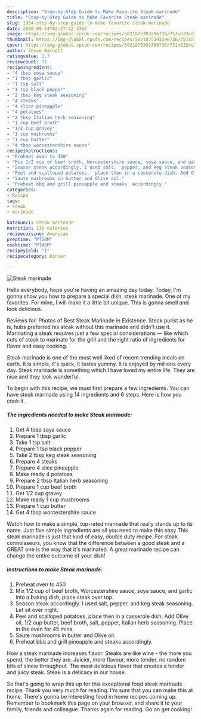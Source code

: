 ```yaml
---
description: "Step-by-Step Guide to Make Favorite Steak marinade"
title: "Step-by-Step Guide to Make Favorite Steak marinade"
slug: 1354-step-by-step-guide-to-make-favorite-steak-marinade
date: 2020-09-24T02:27:12.476Z
image: https://img-global.cpcdn.com/recipes/5821875393396736/751x532cq70/steak-marinade-recipe-main-photo.jpg
thumbnail: https://img-global.cpcdn.com/recipes/5821875393396736/751x532cq70/steak-marinade-recipe-main-photo.jpg
cover: https://img-global.cpcdn.com/recipes/5821875393396736/751x532cq70/steak-marinade-recipe-main-photo.jpg
author: Jesse Barnett
ratingvalue: 3.7
reviewcount: 11
recipeingredient:
- "4 tbsp soya sauce"
- "1 tbsp garlic"
- "1 tsp salt"
- "1 tsp black pepper"
- "2 tbsp keg steak seasoning"
- "4 steaks"
- "4 slice pineapple"
- "4 potatoes"
- "2 tbsp Italian herb seasoning"
- "1 cup beef broth"
- "1/2 cup gravey"
- "1 cup mushrooms"
- "1 cup butter"
- "4 tbsp worcestershire sauce"
recipeinstructions:
- "Preheat oven to 450"
- "Mix 1/2 cup of beef broth, Worcestershire sauce, soya sauce, and garlic into a baking dish, place steak over top."
- "Season steak accordingly. I used salt,  pepper, and keg steak seasoning. Let sit over night."
- "Peel and scalloped potatoes,  place then in a casserole dish. Add Olive oil,  1/2 cup butter,  beef broth, salt, pepper, Italian herb seasoning. Place in the oven for 45 mins."
- "Saute mushrooms in butter and Olive oil."
- "Preheat bbq and grill pineapple and steaks  accordingly."
categories:
- Recipe
tags:
- steak
- marinade

katakunci: steak marinade 
nutrition: 138 calories
recipecuisine: American
preptime: "PT24M"
cooktime: "PT45M"
recipeyield: "1"
recipecategory: Dinner

---
```



![Steak marinade](https://img-global.cpcdn.com/recipes/5821875393396736/751x532cq70/steak-marinade-recipe-main-photo.jpg)

Hello everybody, hope you're having an amazing day today. Today, I'm gonna show you how to prepare a special dish, steak marinade. One of my favorites. For mine, I will make it a little bit unique. This is gonna smell and look delicious.

Reviews for: Photos of Best Steak Marinade in Existence. Steak purist as he is, hubs preferred his steak without this marinade and didn&#39;t use it. Marinating a steak requires just a few special considerations — like which cuts of steak to marinate for the grill and the right ratio of ingredients for flavor and easy cooking.

Steak marinade is one of the most well liked of recent trending meals on earth. It is simple, it's quick, it tastes yummy. It is enjoyed by millions every day. Steak marinade is something which I have loved my entire life. They are nice and they look wonderful.


To begin with this recipe, we must first prepare a few ingredients. You can have steak marinade using 14 ingredients and 6 steps. Here is how you cook it.

<!--inarticleads1-->

##### The ingredients needed to make Steak marinade:

1. Get 4 tbsp soya sauce
1. Prepare 1 tbsp garlic
1. Take 1 tsp salt
1. Prepare 1 tsp black pepper
1. Take 2 tbsp keg steak seasoning
1. Prepare 4 steaks
1. Prepare 4 slice pineapple
1. Make ready 4 potatoes
1. Prepare 2 tbsp Italian herb seasoning
1. Prepare 1 cup beef broth
1. Get 1/2 cup gravey
1. Make ready 1 cup mushrooms
1. Prepare 1 cup butter
1. Get 4 tbsp worcestershire sauce


Watch how to make a simple, top-rated marinade that really stands up to its name. Just five simple ingredients are all you need to make this easy This steak marinade is just that kind of easy, double duty recipe. For steak connoisseurs, you know that the difference between a good steak and a GREAT one is the way that it&#39;s marinated. A great marinade recipe can change the entire outcome of your dish! 

<!--inarticleads2-->

##### Instructions to make Steak marinade:

1. Preheat oven to 450
1. Mix 1/2 cup of beef broth, Worcestershire sauce, soya sauce, and garlic into a baking dish, place steak over top.
1. Season steak accordingly. I used salt,  pepper, and keg steak seasoning. Let sit over night.
1. Peel and scalloped potatoes,  place then in a casserole dish. Add Olive oil,  1/2 cup butter,  beef broth, salt, pepper, Italian herb seasoning. Place in the oven for 45 mins.
1. Saute mushrooms in butter and Olive oil.
1. Preheat bbq and grill pineapple and steaks  accordingly.


How a steak marinade increases flavor. Steaks are like wine - the more you spend, the better they are. Juicier, more flavour, more tender, no random bits of sinew throughout. The most delicious flavor that creates a tender and juicy steak. Steak is a delicacy in our house. 

So that's going to wrap this up for this exceptional food steak marinade recipe. Thank you very much for reading. I'm sure that you can make this at home. There's gonna be interesting food in home recipes coming up. Remember to bookmark this page on your browser, and share it to your family, friends and colleague. Thanks again for reading. Go on get cooking!

